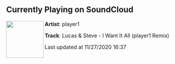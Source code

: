 ## Currently Playing on SoundCloud

[<img align="left" width="100" src="https://i1.sndcdn.com/artworks-uxzVzHqyvxs4tEVj-VYizBA-t50x50.jpg">](https://soundcloud.com/playerr1/lucas-steve-i-want-it-all-player1-remix)

**Artist**: player1 

**Track**: Lucas & Steve - I Want It All (player1 Remix)

Last updated at 11/27/2020 16:37
